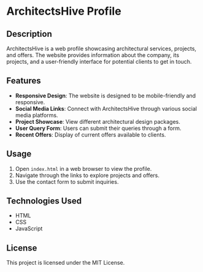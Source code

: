 # ArchitectsHive Profile

## Description
ArchitectsHive is a web profile showcasing architectural services, projects, and offers. The website provides information about the company, its projects, and a user-friendly interface for potential clients to get in touch.

## Features
- **Responsive Design**: The website is designed to be mobile-friendly and responsive.
- **Social Media Links**: Connect with ArchitectsHive through various social media platforms.
- **Project Showcase**: View different architectural design packages.
- **User Query Form**: Users can submit their queries through a form.
- **Recent Offers**: Display of current offers available to clients.

## Usage
1. Open `index.html` in a web browser to view the profile.
2. Navigate through the links to explore projects and offers.
3. Use the contact form to submit inquiries.

## Technologies Used
- HTML
- CSS
- JavaScript

## License
This project is licensed under the MIT License.